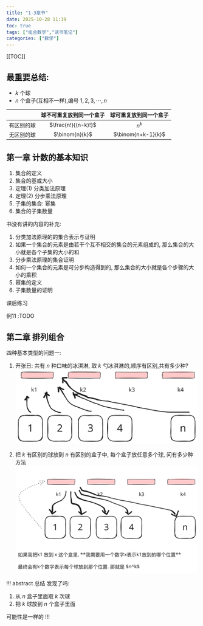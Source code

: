 ```yaml
---
title: "1-3章节"
date: 2025-10-28 11:19
toc: true
tags: ["组合数学","读书笔记"]
categories: ["数学"]
---
```


[[TOC]]



## 最重要总结:

- $k$ 个球
- $n$ 个盒子(互相不一样),编号 $1,2,3, \cdots, n$


| | 球不可重复放到同一个盒子 |  球可重复放到同一个盒子 |
|--|:---:|:---:|
|有区别的球| $\frac{n!}{(n-k)!}$ | $n^k$ |
|无区别的球 | $\binom{n}{k}$ |$\binom{n+k-1}{k}$ |

## 第一章 计数的基本知识

1. 集合的定义
2. 集合的基或大小
3. 定理(1) 分类加法原理
4. 定理(2) 分步乘法原理
5. 子集的集合: 幂集
6. 集合的子集数量

书没有讲的内容的补充:

1. 分类加法原理的的集合表示与证明
  1. 如果一个集合的元素是由若干个互不相交的集合的元素组成的, 那么集合的大小就是各个子集的大小的和
2. 分步乘法原理的集合证明
  1. 如何一个集合的元素是可分步构造得到的, 那么集合的大小就是各个步骤的大小的乘积
3. 幂集的定义
4. 子集数量的证明


课后练习

例11 :TODO

## 第二章 排列组合

四种基本类型的问题一: 

1. 开张日: 共有 $n$ 种口味的冰淇淋, 取 $k$ 勺冰淇淋的,顺序有区别,共有多少种?
  ![](./images/1.excalidraw.svg)

1. 把 $k$ 有区别的球放到 $n$ 有区别的盒子中, 每个盒子放任意多个球, 问有多少种方法
  ![](./images/2.excalidraw.svg)

!!! abstract 总结
发现了吗: 
1. 从 $n$ 盒子里面取 $k$ 次球
2. 把 $k$ 球放到 $n$ 个盒子里面

可能性是一样的
!!!

